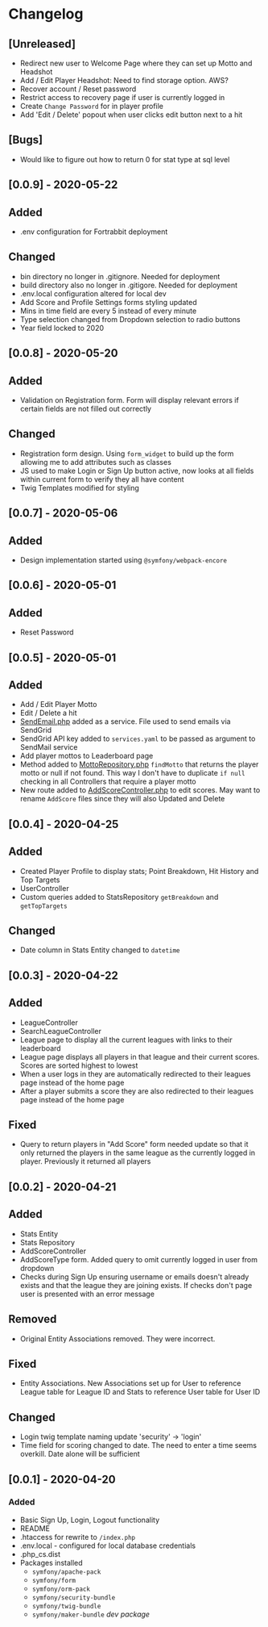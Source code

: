 # Changelog

## [Unreleased]

- Redirect new user to Welcome Page where they can set up Motto and Headshot
- Add / Edit Player Headshot: Need to find storage option. AWS?
- Recover account / Reset password
- Restrict access to recovery page if user is currently logged in
- Create `Change Password` for in player profile
- Add 'Edit / Delete' popout when user clicks edit button next to a hit

## [Bugs]

- Would like to figure out how to return 0 for stat type at sql level

## [0.0.9] - 2020-05-22

## Added

- .env configuration for Fortrabbit deployment

## Changed

- bin directory no longer in .gitignore. Needed for deployment
- build directory also no longer in .gitigore. Needed for deployment
- .env.local configuration altered for local dev
- Add Score and Profile Settings forms styling updated
- Mins in time field are every 5 instead of every minute
- Type selection changed from Dropdown selection to radio buttons
- Year field locked to 2020

## [0.0.8] - 2020-05-20

## Added

- Validation on Registration form. Form will display relevant errors if certain fields are not filled out correctly

## Changed

- Registration form design. Using `form_widget` to build up the form allowing me to add attributes such as classes
- JS used to make Login or Sign Up button active, now looks at all fields within current form to verify they all have content
- Twig Templates modified for styling

## [0.0.7] - 2020-05-06

## Added

- Design implementation started using `@symfony/webpack-encore`

## [0.0.6] - 2020-05-01

## Added

- Reset Password

## [0.0.5] - 2020-05-01

## Added

- Add / Edit Player Motto
- Edit / Delete a hit
- [SendEmail.php](/src/Services/SendEmail.php) added as a service. File used to send emails via SendGrid
- SendGrid API key added to `services.yaml` to be passed as argument to SendMail service
- Add player mottos to Leaderboard page
- Method added to [MottoRepository.php](/src/Repository/MottoRepository.php) `findMotto` that returns the player motto or null if not found. This way I don't have to duplicate `if null` checking in all Controllers that require a player motto
- New route added to [AddScoreController.php](/src/Controller/AddScoreController.php) to edit scores. May want to rename `AddScore` files since they will also Updated and Delete

## [0.0.4] - 2020-04-25

## Added

- Created Player Profile to display stats; Point Breakdown, Hit History and Top Targets
- UserController
- Custom queries added to StatsRepository `getBreakdown` and `getTopTargets`

## Changed

- Date column in Stats Entity changed to `datetime`

## [0.0.3] - 2020-04-22

## Added

- LeagueController
- SearchLeagueController
- League page to display all the current leagues with links to their leaderboard
- League page displays all players in that league and their current scores. Scores are sorted highest to lowest
- When a user logs in they are automatically redirected to their leagues page instead of the home page
- After a player submits a score they are also redirected to their leagues page instead of the home page

## Fixed

- Query to return players in "Add Score" form needed update so that it only returned the players in the same league as the currently logged in player. Previously it returned all players

## [0.0.2] - 2020-04-21

## Added

- Stats Entity
- Stats Repository
- AddScoreController
- AddScoreType form. Added query to omit currently logged in user from dropdown
- Checks during Sign Up ensuring username or emails doesn't already exists and that the league they are joining exists. If checks don't page user is presented with an error message

## Removed

- Original Entity Associations removed. They were incorrect.

## Fixed

- Entity Associations. New Associations set up for User to reference League table for League ID and Stats to reference User table for User ID

## Changed

- Login twig template naming update 'security' -> 'login'
- Time field for scoring changed to date. The need to enter a time seems overkill. Date alone will be sufficient

## [0.0.1] - 2020-04-20

### Added

- Basic Sign Up, Login, Logout functionality
- README
- .htaccess for rewrite to `/index.php`
- .env.local - configured for local database credentials
- .php_cs.dist
- Packages installed
  - `symfony/apache-pack`
  - `symfony/form`
  - `symfony/orm-pack`
  - `symfony/security-bundle`
  - `symfony/twig-bundle`
  - `symfony/maker-bundle` _dev package_
